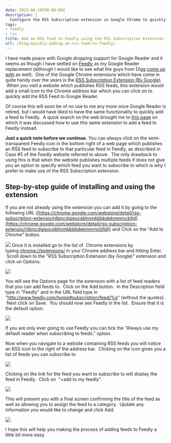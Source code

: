 ```yaml
---
date: 2013-06-19T00:00:00Z
description: |
  Configure the RSS Subscription extension in Google Chrome to quickly add any RSS feed to your Feedly subscriptions.
tags:
- feedly
- rss
title: Add an RSS feed to Feedly using the RSS Subscription Extension
url: /blog/quickly-adding-an-rss-feed-to-feedly/
---
```


I have made peace with Google dropping support for Google Reader and it seems as though I have settled on [Feedly](http://www.feedly.com/) as my Google Reader replacement (although I would like to see what the guys from Digg [come up with](http://www.digg.com/reader) as well).  One of the Google Chrome extensions which have come in quite handy over the years is the [RSS Subscription Extension (By Google)](https://chrome.google.com/webstore/detail/rss-subscription-extensio/nlbjncdgjeocebhnmkbbbdekmmmcbfjd).  When you visit a website which publishes RSS feeds, this extension would add a small icon to the Chrome address bar which you can click on to quickly add the RSS Feed to Google Reader.

Of course this will soon be of no use to me any more once Google Reader is retired, but I would have liked to have the same functionality to quickly add a feed to Feedly.  A quick search on the web brought me to [this page](http://blog.feedly.com/2013/04/10/adding-new-feeds-to-your-feedly/) on which it was discussed how to use this same extension to add a feed to Feedly instead.

**Just a quick note before we continue.** You can always click on the semi-transparent Feedly icon in the bottom right of a web page which publishes an RSS feed to subscribe to that particular feed in Feedly, as described in Case #5 of the Feedly website referred to above.  The only drawback to using this is that when the website publishes multiple feeds if does not give you an option to specify which feed you want to subscribe to which is why I prefer to make use of the RSS Subscription extension.

## Step-by-step guide of installing and using the extension

If you are not already using the extension you can add it by going to the following URL ([https://chrome.google.com/webstore/detail/rss-subscription-extensio/nlbjncdgjeocebhnmkbbbdekmmmcbfjd](https://chrome.google.com/webstore/detail/rss-subscription-extensio/nlbjncdgjeocebhnmkbbbdekmmmcbfjd)) and Click on the "Add to Chrome" button.

![](/assets/images/2013/06/feedly1.png)
Once it is installed go to the list of  Chrome extensions by typing [chrome://extensions/](chrome://extensions/) in your Chrome address bar and hitting Enter.  Scroll down to the "RSS Subscription Extension (by Google)" extension and click on Options.

![](/assets/images/2013/06/feedly2.png)

You will see the Options page for the extension with a list of feed readers that you can add feeds to.  Click on the Add button.  In the Description field type in "Feedly" and in the URL field type in "http://www.feedly.com/home#subscription/feed/%s" (without the quotes).  Next click on Save.  You should now see Feedly in the list.  Ensure that it is the default option.

![](/assets/images/2013/06/feedly3.png)

If you are only ever going to use Feedly you can tick the "Always use my default reader when subscribing to feeds." option.

Now when you navigate to a website containing RSS feeds you will notice an RSS icon to the right of the address bar.  Clicking on the icon gives you a list of feeds you can subscribe to

![](/assets/images/2013/06/feedly4.png)

Clicking on the link for the feed you want to subscribe to will display the feed in Feedly.  Click on  "+add to my feedly".

![](/assets/images/2013/06/feedly5.png)

This will present you with a final screen confirming the title of the feed as well as allowing you to assign the feed to a category.  Update any information you would like to change and click Add.

![](/assets/images/2013/06/feedly6.png)

I hope this will help you making the process of adding feeds to Feedly a little bit more easy.